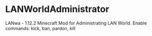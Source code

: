 # LANWorldAdministrator
LANwa - 1.12.2 Minecraft Mod for Administrating LAN World. Enable commands: kick, ban, pardon, kill
